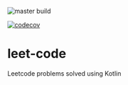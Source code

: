 ![master build](https://github.com/fpinkotlin/fpinkotlin/actions/workflows/master.yml/badge.svg)

[![codecov](https://codecov.io/gh/afontan/leet-code/branch/main/graph/badge.svg?token=LBOREZAIMP)](https://codecov.io/gh/afontan/leet-code)
# leet-code

Leetcode problems solved using Kotlin
